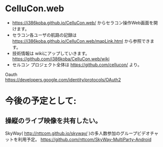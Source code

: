 # CelluCon.web
* https://i386koba.github.io/CelluCon.web/ からセラコン操作Web画面を開けます。
* セラコン各ユーザの航路の記録は https://i386koba.github.io/CelluCon.web/mapLink.html から参照できます。
* 技術情報は wikiにアップしていきます。　https://github.com/i386koba/CelluCon.web/wiki
* セルコン プロジェクト全体は https://github.com/cellucon/ より。

Oauth  
https://developers.google.com/identity/protocols/OAuth2

# 今後の予定として:
## 操縦のライブ映像を共有したい。
SkyWay( http://nttcom.github.io/skyway/ )の多人数参加のグループビデオチャットを利用予定。
https://github.com/nttcom/SkyWay-MultiParty-Android

